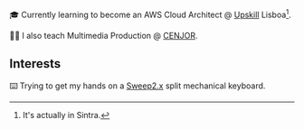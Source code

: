 🎓 Currently learning to become an AWS Cloud Architect @ [Upskill](https://www.upskill.pt) Lisboa[^1].

👨‍🏫 I also teach Multimedia Production @ [CENJOR](https://www.cenjor.pt).

## Interests

⌨️ Trying to get my hands on a [Sweep2.x](https://github.com/davidphilipbarr/Sweep) split mechanical keyboard.

[^1]: It's actually in Sintra.
